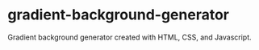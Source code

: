 # gradient-background-generator
Gradient background generator created with HTML, CSS, and Javascript.
